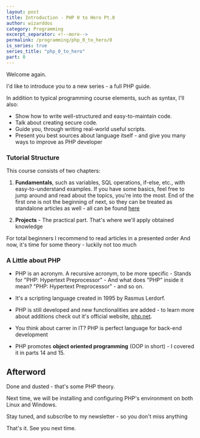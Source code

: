 ```yaml
---
layout: post
title: Introduction - PHP 0 to Hero Pt.0
author: wizarddos
category: Programming
excerpt_separator: <!--more-->
permalink: /programming/php_0_to_hero/0
is_series: true
series_title: "php_0_to_hero"
part: 0
---
```


Welcome again.

I'd like to introduce you to a new series - a full PHP guide.
<!--more-->

In addition to typical programming course elements, such as syntax, I'll also:
- Show how to write well-structured and easy-to-maintain code.
- Talk about creating secure code.
- Guide you, through writing real-world useful scripts.
- Present you best sources about language itself - and give you many ways to improve as PHP developer

### Tutorial Structure

This course consists of two chapters:

1. **Fundamentals**, such as variables, SQL operations, if-else, etc., with easy-to-understand examples.
    If you have some basics, feel free to jump around and read about the topics, you're into the most.
    End of the first one is not the beginning of next, so they can be treated as standalone articles as well - all can be found [here](https://wizarddos.github.io/blog/series/php_0_to_hero.html)

2. **Projects** - The practical part. That's where we'll apply obtained knowledge 

For total beginners I recommend to read articles in a presented order
And now, it's time for some theory - luckily not too much

### A Little about PHP

- PHP is an acronym. A recursive acronym, to be more specific - Stands for "PHP: Hypertext Preprocessor" - And what does "PHP" inside it mean? "PHP: Hypertext Preprocessor" - and so on.

- It's a scripting language created in 1995 by Rasmus Lerdorf.

- PHP is still developed and new functionalities are added - to learn more about additions check out it's official website, [php.net](https://www.php.net/).

- You think about carrer in IT? PHP is perfect language for back-end development

- PHP promotes **object oriented programming** (OOP in short) - I covered it in parts 14 and 15. 

## Afterword

Done and dusted - that's some PHP theory.

Next time, we will be installing and configuring PHP's environment on both Linux and Windows.

Stay tuned, and subscribe to my newsletter - so you don't miss anything

That's it. See you next time.
